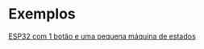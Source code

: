 # Exemplos

[ESP32 com 1 botão e uma pequena máquina de estados](https://wokwi.com/projects/356008627830307841)

